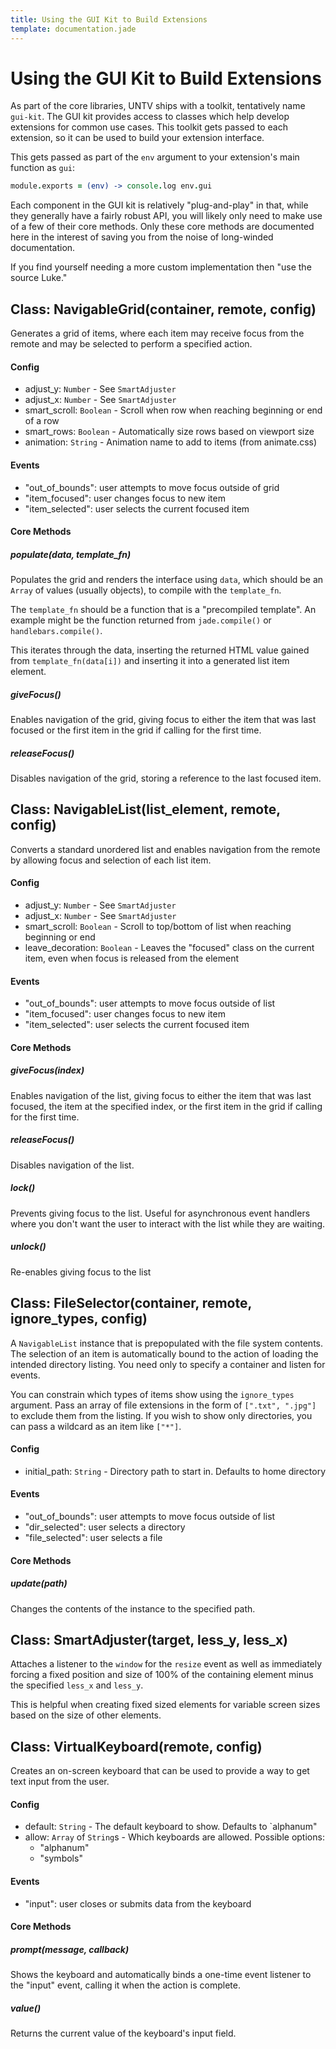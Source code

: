 ```yaml
---
title: Using the GUI Kit to Build Extensions
template: documentation.jade
---
```


Using the GUI Kit to Build Extensions
=====================================

As part of the core libraries, UNTV ships with a toolkit, tentatively name 
`gui-kit`. The GUI kit provides access to classes which help develop extensions 
for common use cases. This toolkit gets passed to each extension, so it can be 
used to build your extension interface.

This gets passed as part of the `env` argument to your extension's main function as `gui`:

```coffeescript
module.exports = (env) -> console.log env.gui
```

Each component in the GUI kit is relatively "plug-and-play" in that, while they 
generally have a fairly robust API, you will likely only need to make use of a 
few of their core methods. Only these core methods are documented here in the 
interest of saving you from the noise of long-winded documentation.

If you find yourself needing a more custom implementation then "use the source 
Luke."

## Class: NavigableGrid(container, remote, config)

Generates a grid of items, where each item may receive focus from the remote 
and may be selected to perform a specified action. 

#### Config

* adjust_y: `Number` - See `SmartAdjuster`
* adjust_x: `Number` - See `SmartAdjuster`
* smart_scroll: `Boolean` - Scroll when row when reaching beginning or end of a row
* smart_rows: `Boolean` - Automatically size rows based on viewport size
* animation: `String` - Animation name to add to items (from animate.css)

#### Events

* "out\_of\_bounds": user attempts to move focus outside of grid 
* "item_focused": user changes focus to new item
* "item_selected": user selects the current focused item

#### Core Methods

##### populate(data, template_fn)

Populates the grid and renders the interface using `data`, which should be an `Array` of values (usually objects), to compile with the `template_fn`.

The `template_fn` should be a function that is a "precompiled template". An example might be the function returned from `jade.compile()` or `handlebars.compile()`.

This iterates through the data, inserting the returned HTML value gained from `template_fn(data[i])` and inserting it into a generated list item element.

##### giveFocus()

Enables navigation of the grid, giving focus to either the item that was last focused or the first item in the grid if calling for the first time.

##### releaseFocus()

Disables navigation of the grid, storing a reference to the last focused item.

## Class: NavigableList(list_element, remote, config)

Converts a standard unordered list and enables navigation from the remote by 
allowing focus and selection of each list item.

#### Config

* adjust_y: `Number` - See `SmartAdjuster`
* adjust_x: `Number` - See `SmartAdjuster`
* smart_scroll: `Boolean` - Scroll to top/bottom of list when reaching beginning or end
* leave_decoration: `Boolean` - Leaves the "focused" class on the current item, even when focus is released from the element

#### Events

* "out\_of\_bounds": user attempts to move focus outside of list 
* "item_focused": user changes focus to new item
* "item_selected": user selects the current focused item

#### Core Methods

##### giveFocus(index)

Enables navigation of the list, giving focus to either the item that was last focused, the item at the specified index, or the first item in the grid if calling for the first time.

##### releaseFocus()

Disables navigation of the list.

##### lock()

Prevents giving focus to the list. Useful for asynchronous event handlers where you don't want the user to interact with the list while they are waiting.

##### unlock()

Re-enables giving focus to the list

## Class: FileSelector(container, remote, ignore_types, config)

A `NavigableList` instance that is prepopulated with the file system contents. 
The selection of an item is automatically bound to the action of loading the 
intended directory listing. You need only to specify a container and listen for events.

You can constrain which types of items show using the `ignore_types` argument. Pass an array of file extensions in the form of `[".txt", ".jpg"]` to exclude them from the listing. If you wish to show only directories, you can pass a wildcard as an item like `["*"]`.

#### Config

* initial_path: `String` - Directory path to start in. Defaults to home directory

#### Events

* "out\_of\_bounds": user attempts to move focus outside of list 
* "dir_selected": user selects a directory
* "file_selected": user selects a file

#### Core Methods

##### update(path)

Changes the contents of the instance to the specified path.

## Class: SmartAdjuster(target, less\_y, less\_x)

Attaches a listener to the `window` for the `resize` event as well as immediately forcing a fixed position and size of 100% of the containing element minus the specified `less_x` and `less_y`.

This is helpful when creating fixed sized elements for variable screen sizes based on the size of other elements.

## Class: VirtualKeyboard(remote, config)

Creates an on-screen keyboard that can be used to provide a way to get text input from the user.

#### Config

* default: `String` - The default keyboard to show. Defaults to `alphanum"
* allow: `Array` of `String`s - Which keyboards are allowed. Possible options:
    - "alphanum"
    - "symbols"

#### Events

* "input": user closes or submits data from the keyboard 

#### Core Methods

##### prompt(message, callback)

Shows the keyboard and automatically binds a one-time event listener to the "input" event, calling it when the action is complete.

##### value()

Returns the current value of the keyboard's input field.
